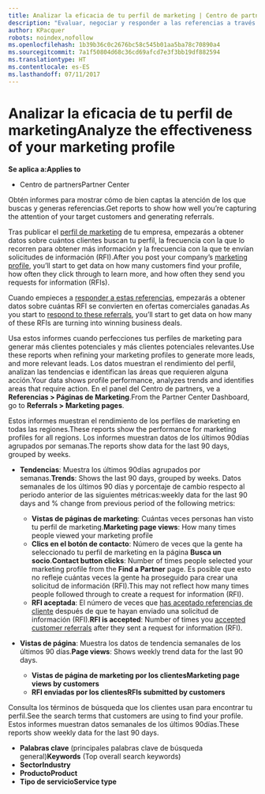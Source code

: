 ```yaml
---
title: Analizar la eficacia de tu perfil de marketing | Centro de partners
description: "Evaluar, negociar y responder a las referencias a través del Centro de partners."
author: KPacquer
robots: noindex,nofollow
ms.openlocfilehash: 1b39b36c0c2676bc58c545b01aa5ba78c70890a4
ms.sourcegitcommit: 7a1f50804d68c36cd69afcd7e3f3bb19df882594
ms.translationtype: HT
ms.contentlocale: es-ES
ms.lasthandoff: 07/11/2017
---
```

# <a name="analyze-the-effectiveness-of-your-marketing-profile"></a><span data-ttu-id="20d55-103">Analizar la eficacia de tu perfil de marketing</span><span class="sxs-lookup"><span data-stu-id="20d55-103">Analyze the effectiveness of your marketing profile</span></span>
<!-- 
https://go.microsoft.com/fwlink/?linkid=849120
-->

**<span data-ttu-id="20d55-104">Se aplica a:</span><span class="sxs-lookup"><span data-stu-id="20d55-104">Applies to</span></span>**

-  <span data-ttu-id="20d55-105">Centro de partners</span><span class="sxs-lookup"><span data-stu-id="20d55-105">Partner Center</span></span>

<span data-ttu-id="20d55-106">Obtén informes para mostrar cómo de bien captas la atención de los que buscas y generas referencias.</span><span class="sxs-lookup"><span data-stu-id="20d55-106">Get reports to show how well you’re capturing the attention of your target customers and generating referrals.</span></span>

<span data-ttu-id="20d55-107">Tras publicar el [perfil de marketing](create-a-marketing-profile.md) de tu empresa, empezarás a obtener datos sobre cuántos clientes buscan tu perfil, la frecuencia con la que lo recorren para obtener más información y la frecuencia con la que te envían solicitudes de información (RFI).</span><span class="sxs-lookup"><span data-stu-id="20d55-107">After you post your company’s [marketing profile](create-a-marketing-profile.md), you’ll start to get data on how many customers find your profile, how often they click through to learn more, and how often they send you requests for information (RFIs).</span></span> 

<span data-ttu-id="20d55-108">Cuando empieces a [responder a estas referencias](responding-to-referrals.md), empezarás a obtener datos sobre cuántas RFI se convierten en ofertas comerciales ganadas.</span><span class="sxs-lookup"><span data-stu-id="20d55-108">As you start to [respond to these referrals](responding-to-referrals.md), you’ll start to get data on how many of these RFIs are turning into winning business deals.</span></span>

<span data-ttu-id="20d55-109">Usa estos informes cuando perfecciones tus perfiles de marketing para generar más clientes potenciales y más clientes potenciales relevantes.</span><span class="sxs-lookup"><span data-stu-id="20d55-109">Use these reports when refining your marketing profiles to generate more leads, and more relevant leads.</span></span> <span data-ttu-id="20d55-110">Los datos muestran el rendimiento del perfil, analizan las tendencias e identifican las áreas que requieren alguna acción.</span><span class="sxs-lookup"><span data-stu-id="20d55-110">Your data shows profile performance, analyzes trends and identifies areas that require action.</span></span> <span data-ttu-id="20d55-111">En el panel del Centro de partners, ve a **Referencias > Páginas de Marketing**.</span><span class="sxs-lookup"><span data-stu-id="20d55-111">From the Partner Center Dashboard, go to **Referrals > Marketing pages**.</span></span>

<span data-ttu-id="20d55-112">Estos informes muestran el rendimiento de los perfiles de marketing en todas las regiones.</span><span class="sxs-lookup"><span data-stu-id="20d55-112">These reports show the performance for marketing profiles for all regions.</span></span> <span data-ttu-id="20d55-113">Los informes muestran datos de los últimos 90días agrupados por semanas.</span><span class="sxs-lookup"><span data-stu-id="20d55-113">The reports show data for the last 90 days, grouped by weeks.</span></span>

*  <span data-ttu-id="20d55-114">**Tendencias**: Muestra los últimos 90días agrupados por semanas.</span><span class="sxs-lookup"><span data-stu-id="20d55-114">**Trends**: Shows the last 90 days, grouped by weeks.</span></span> <span data-ttu-id="20d55-115">Datos semanales de los últimos 90 días y porcentaje de cambio respecto al periodo anterior de las siguientes métricas:</span><span class="sxs-lookup"><span data-stu-id="20d55-115">weekly data for the last 90 days and % change from previous period of the following metrics:</span></span>

   * <span data-ttu-id="20d55-116">**Vistas de páginas de marketing**: Cuántas veces personas han visto tu perfil de marketing.</span><span class="sxs-lookup"><span data-stu-id="20d55-116">**Marketing page views**: How many times people viewed your marketing profile</span></span>
   * <span data-ttu-id="20d55-117">**Clics en el botón de contacto**: Número de veces que la gente ha seleccionado tu perfil de marketing en la página **Busca un socio**.</span><span class="sxs-lookup"><span data-stu-id="20d55-117">**Contact button clicks**: Number of times people selected your marketing profile from the **Find a Partner** page.</span></span> <span data-ttu-id="20d55-118">Es posible que esto no refleje cuántas veces la gente ha proseguido para crear una solicitud de información (RFI).</span><span class="sxs-lookup"><span data-stu-id="20d55-118">This may not reflect how many times people followed through to create a request for information (RFI).</span></span>
   * <span data-ttu-id="20d55-119">**RFI aceptada**: El número de veces que [has aceptado referencias de cliente](responding-to-referrals.md) después de que te hayan enviado una solicitud de información (RFI).</span><span class="sxs-lookup"><span data-stu-id="20d55-119">**RFI is accepted**: Number of times you [accepted customer referrals](responding-to-referrals.md) after they sent a request for information (RFI).</span></span>


*  <span data-ttu-id="20d55-120">**Vistas de página**: Muestra los datos de tendencia semanales de los últimos 90 días.</span><span class="sxs-lookup"><span data-stu-id="20d55-120">**Page views**: Shows weekly trend data for the last 90 days.</span></span>
   *  **<span data-ttu-id="20d55-121">Vistas de página de marketing por los clientes</span><span class="sxs-lookup"><span data-stu-id="20d55-121">Marketing page views by customers</span></span>**
   *  **<span data-ttu-id="20d55-122">RFI enviadas por los clientes</span><span class="sxs-lookup"><span data-stu-id="20d55-122">RFIs submitted by customers</span></span>**

<span data-ttu-id="20d55-123">Consulta los términos de búsqueda que los clientes usan para encontrar tu perfil.</span><span class="sxs-lookup"><span data-stu-id="20d55-123">See the search terms that customers are using to find your profile.</span></span> <span data-ttu-id="20d55-124">Estos informes muestran datos semanales de los últimos 90días.</span><span class="sxs-lookup"><span data-stu-id="20d55-124">These reports show weekly data for the last 90 days.</span></span>

*  <span data-ttu-id="20d55-125">**Palabras clave** (principales palabras clave de búsqueda general)</span><span class="sxs-lookup"><span data-stu-id="20d55-125">**Keywords** (Top overall search keywords)</span></span> 
*  **<span data-ttu-id="20d55-126">Sector</span><span class="sxs-lookup"><span data-stu-id="20d55-126">Industry</span></span>**
*  **<span data-ttu-id="20d55-127">Producto</span><span class="sxs-lookup"><span data-stu-id="20d55-127">Product</span></span>**
*  **<span data-ttu-id="20d55-128">Tipo de servicio</span><span class="sxs-lookup"><span data-stu-id="20d55-128">Service type</span></span>**

